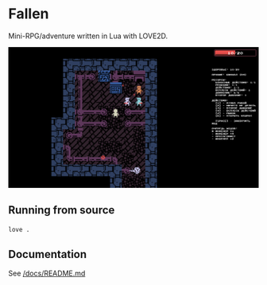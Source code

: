# Fallen

Mini-RPG/adventure written in Lua with LOVE2D.

![](assets/screenshots/main.png)

## Running from source

```bash
love .
```

## Documentation

See [/docs/README.md](/docs/README.md)
